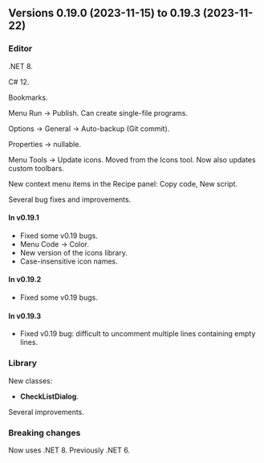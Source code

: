## Versions 0.19.0 (2023-11-15) to 0.19.3 (2023-11-22)

### Editor
.NET 8.

C# 12.

Bookmarks.

Menu Run -> Publish. Can create single-file programs.

Options -> General -> Auto-backup (Git commit).

Properties -> nullable.

Menu Tools -> Update icons. Moved from the Icons tool. Now also updates custom toolbars.

New context menu items in the Recipe panel: Copy code, New script.

Several bug fixes and improvements.

#### In v0.19.1
- Fixed some v0.19 bugs.
- Menu Code -> Color.
- New version of the icons library.
- Case-insensitive icon names.

#### In v0.19.2
- Fixed some v0.19 bugs.

#### In v0.19.3
- Fixed v0.19 bug: difficult to uncomment multiple lines containing empty lines.

### Library
New classes:
- **CheckListDialog**.

Several improvements.

### Breaking changes

Now uses .NET 8. Previously .NET 6.

